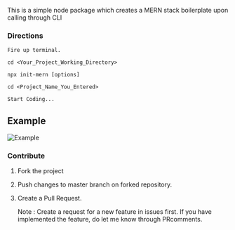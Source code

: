 This is a simple node package which creates a MERN stack boilerplate upon calling through CLI

### Directions
    Fire up terminal.

    cd <Your_Project_Working_Directory>

    npx init-mern [options]

    cd <Project_Name_You_Entered>

    Start Coding...

## Example
   
   ![Example](https://i.ibb.co/tHNw4HM/ezgif-com-crop.gif)


### Contribute
1) Fork the project
2) Push changes to master branch on forked repository.
3) Create a Pull Request.

    Note : Create a request for a new feature in issues first. If you have implemented the feature, do let me know through PRcomments.
